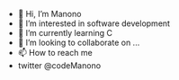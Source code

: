 - 👋 Hi, I’m Manono
- 👀 I’m interested in software development
- 🌱 I’m currently learning C
- 💞️ I’m looking to collaborate on ...
- 📫 How to reach me 
- twitter @codeManono

<!---
Manono57/Manono57 is a ✨ special ✨ repository because its `README.md` (this file) appears on your GitHub profile.
You can click the Preview link to take a look at your changes.
--->
